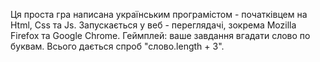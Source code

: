 Ця проста гра написана українським програмістом - початківцем на Html, Css та Js. Запускається у веб - переглядачі, зокрема Mozilla Firefox та Google Chrome.
Геймплей: ваше завдання вгадати слово по буквам. Всього дається спроб "слово.length + 3".
